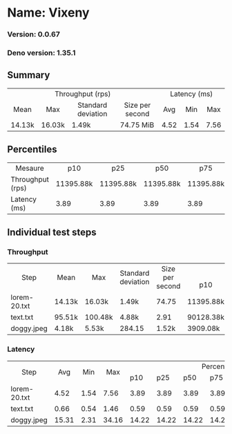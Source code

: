 # Name: Vixeny 
  
  ### Version: 0.0.67
  ### Deno version: 1.35.1

## Summary
<table>
<tr>
    <td align="center" colspan="4">Throughput (rps)</td>
    <td align="center" colspan="3">Latency (ms)</td>
</tr>
<tr>
    <td align="center">Mean</td>
    <td align="center">Max</td>
    <td align="center">Standard deviation</td>
    <td align="center">Size per second</td>
    <td align="center">Avg</td>
    <td align="center">Min</td>
    <td align="center">Max</td>
</tr>
<tr>
    <td>14.13k</td>
    <td>16.03k</td>
    <td>1.49k</td>
    <td>74.75 MiB</td>
    <td>4.52</td>
    <td>1.54</td>
    <td>7.56</td>
</tr>
</table>

## Percentiles

<table>
<tr>
  <td align="center">Mesaure</td>
  <td align="center">p10</td>
  <td align="center">p25</td>
  <td align="center">p50</td>
  <td align="center">p75</td>
  <td align="center">p90</td>
  <td align="center">p95</td>
  <td align="center">p99</td>
</tr>
<tr>
  <td>Throughput (rps)</td>
  <td>11395.88k</td>
  <td>11395.88k</td>
  <td>11395.88k</td>
  <td>11395.88k</td>
  <td>15409.32k</td>
  <td>15569.12k</td>
  <td>16031.07k</td>
</tr>
<tr>
  <td>Latency (ms)</td>
  <td>3.89</td>
  <td>3.89</td>
  <td>3.89</td>
  <td>3.89</td>
  <td>5.41</td>
  <td>6.39</td>
  <td>7.02</td>
</tr>
</table>

## Individual test steps

### Throughput

<table>
<tr>
  <td align="center" rowspan="2">Step</td>
  <td align="center" rowspan="2">Mean</td>
  <td align="center" rowspan="2">Max</td>
  <td align="center" rowspan="2">Standard deviation</td>
  <td align="center" rowspan="2">Size per second</td>
  <td align="center" colspan="7">Percentiles</td>
</tr>
<tr>
  <!-- still Step -->
  <!-- still Mean -->
  <!-- still Max -->
  <!-- still Standard deviation -->
  <!-- still Size per second -->
  <td align="center">p10</td>
  <td align="center">p25</td>
  <td align="center">p50</td>
  <td align="center">p75</td>
  <td align="center">p90</td>
  <td align="center">p95</td>
  <td align="center">p99</td>
</tr>
<tr>
  <td>lorem-20.txt</td>
  <td>14.13k</td>
  <td>16.03k</td>
  <td>1.49k</td>
  <td>74.75</td>
  <td>11395.88k</td>
  <td>11395.88k</td>
  <td>11395.88k</td>
  <td>11395.88k</td>
  <td>15409.32k</td>
  <td>15569.12k</td>
  <td>16031.07k</td>
</tr><tr>
  <td>text.txt</td>
  <td>95.51k</td>
  <td>100.48k</td>
  <td>4.88k</td>
  <td>2.91</td>
  <td>90128.38k</td>
  <td>90128.38k</td>
  <td>90128.38k</td>
  <td>90128.38k</td>
  <td>100100.24k</td>
  <td>100483.02k</td>
  <td>100483.02k</td>
</tr><tr>
  <td>doggy.jpeg</td>
  <td>4.18k</td>
  <td>5.53k</td>
  <td>284.15</td>
  <td>1.52k</td>
  <td>3909.08k</td>
  <td>3909.08k</td>
  <td>3909.08k</td>
  <td>3909.08k</td>
  <td>4418.44k</td>
  <td>4461.92k</td>
  <td>4711.33k</td>
</tr></table>

### Latency

<table>
<tr>
  <td align="center" rowspan="2">Step</td>
  <td align="center" rowspan="2">Avg</td>
  <td align="center" rowspan="2">Min</td>
  <td align="center" rowspan="2">Max</td>
  <td align="center" colspan="7">Percentiles</td>
</tr>
<tr>
  <!-- still Avg -->
  <!-- still Min -->
  <!-- still Max -->
  <td>p10</td>
  <td>p25</td>
  <td>p50</td>
  <td>p75</td>
  <td>p90</td>
  <td>p95</td>
  <td>p99</td>
</tr>
<tr>
  <td>lorem-20.txt</td>
  <td>4.52</td>
  <td>1.54</td>
  <td>7.56</td>
  <td>3.89</td>
  <td>3.89</td>
  <td>3.89</td>
  <td>3.89</td>
  <td>5.41</td>
  <td>6.39</td>
  <td>7.02</td>
</tr><tr>
  <td>text.txt</td>
  <td>0.66</td>
  <td>0.54</td>
  <td>1.46</td>
  <td>0.59</td>
  <td>0.59</td>
  <td>0.59</td>
  <td>0.59</td>
  <td>0.78</td>
  <td>0.86</td>
  <td>1.02</td>
</tr><tr>
  <td>doggy.jpeg</td>
  <td>15.31</td>
  <td>2.31</td>
  <td>34.16</td>
  <td>14.22</td>
  <td>14.22</td>
  <td>14.22</td>
  <td>14.22</td>
  <td>16.77</td>
  <td>16.93</td>
  <td>17.17</td>
</tr></table>